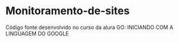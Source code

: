 # Monitoramento-de-sites
Código fonte desenvolvido no curso da alura GO: INICIANDO COM A LINGUAGEM DO GOOGLE
